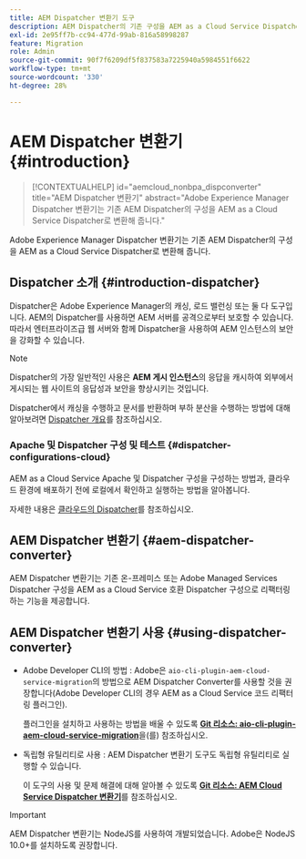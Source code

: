 ```yaml
---
title: AEM Dispatcher 변환기 도구
description: AEM Dispatcher의 기존 구성을 AEM as a Cloud Service Dispatcher의 구성으로 변환하는 방법에 대해 알아봅니다.
exl-id: 2e95ff7b-cc94-477d-99ab-816a58998287
feature: Migration
role: Admin
source-git-commit: 90f7f6209df5f837583a7225940a5984551f6622
workflow-type: tm+mt
source-wordcount: '330'
ht-degree: 28%

---
```


# AEM Dispatcher 변환기 {#introduction}

>[!CONTEXTUALHELP]
>id="aemcloud_nonbpa_dispconverter"
>title="AEM Dispatcher 변환기"
>abstract="Adobe Experience Manager Dispatcher 변환기는 기존 AEM Dispatcher의 구성을 AEM as a Cloud Service Dispatcher로 변환해 줍니다."

Adobe Experience Manager Dispatcher 변환기는 기존 AEM Dispatcher의 구성을 AEM as a Cloud Service Dispatcher로 변환해 줍니다.

## Dispatcher 소개 {#introduction-dispatcher}

Dispatcher은 Adobe Experience Manager의 캐싱, 로드 밸런싱 또는 둘 다 도구입니다. AEM의 Dispatcher를 사용하면 AEM 서버를 공격으로부터 보호할 수 있습니다. 따라서 엔터프라이즈급 웹 서버와 함께 Dispatcher을 사용하여 AEM 인스턴스의 보안을 강화할 수 있습니다.

>[!NOTE]
>Dispatcher의 가장 일반적인 사용은 **AEM 게시 인스턴스**&#x200B;의 응답을 캐시하여 외부에서 게시되는 웹 사이트의 응답성과 보안을 향상시키는 것입니다.

Dispatcher에서 캐싱을 수행하고 문서를 반환하며 부하 분산을 수행하는 방법에 대해 알아보려면 [Dispatcher 개요](https://experienceleague.adobe.com/docs/experience-manager-dispatcher/using/dispatcher.html?lang=ko)를 참조하십시오.

### Apache 및 Dispatcher 구성 및 테스트 {#dispatcher-configurations-cloud}

AEM as a Cloud Service Apache 및 Dispatcher 구성을 구성하는 방법과, 클라우드 환경에 배포하기 전에 로컬에서 확인하고 실행하는 방법을 알아봅니다.

자세한 내용은 [클라우드의 Dispatcher](https://experienceleague.adobe.com/docs/experience-manager-cloud-service/content/implementing/content-delivery/disp-overview.html?lang=ko)를 참조하십시오.

## AEM Dispatcher 변환기 {#aem-dispatcher-converter}

AEM Dispatcher 변환기는 기존 온-프레미스 또는 Adobe Managed Services Dispatcher 구성을 AEM as a Cloud Service 호환 Dispatcher 구성으로 리팩터링하는 기능을 제공합니다.

## AEM Dispatcher 변환기 사용 {#using-dispatcher-converter}

* Adobe Developer CLI의 방법 : Adobe은 `aio-cli-plugin-aem-cloud-service-migration`의 방법으로 AEM Dispatcher Converter를 사용할 것을 권장합니다(Adobe Developer CLI의 경우 AEM as a Cloud Service 코드 리팩터링 플러그인).

  플러그인을 설치하고 사용하는 방법을 배울 수 있도록 **[Git 리소스: aio-cli-plugin-aem-cloud-service-migration](https://github.com/adobe/aio-cli-plugin-aem-cloud-service-migration#introduction)**&#x200B;을(를) 참조하십시오.

* 독립형 유틸리티로 사용 : AEM Dispatcher 변환기 도구도 독립형 유틸리티로 실행할 수 있습니다.

  이 도구의 사용 및 문제 해결에 대해 알아볼 수 있도록 **[Git 리소스: AEM Cloud Service Dispatcher 변환기](https://github.com/adobe/aem-cloud-service-source-migration/tree/master/packages/dispatcher-converter)**&#x200B;를 참조하십시오.

>[!IMPORTANT]
>AEM Dispatcher 변환기는 NodeJS를 사용하여 개발되었습니다. Adobe은 NodeJS 10.0+를 설치하도록 권장합니다.
